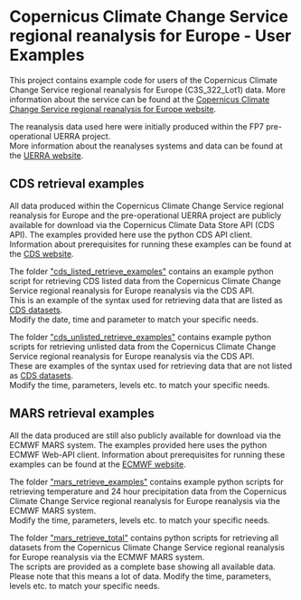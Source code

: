 # Copernicus Climate Change Service regional reanalysis for Europe - User Examples

This project contains example code for users of the Copernicus Climate Change Service regional reanalysis for Europe (C3S_322_Lot1) data. More information about the service can be found at the [Copernicus Climate Change Service regional reanalysis for Europe website](https://climate.copernicus.eu/copernicus-climate-change-service-regional-reanalysis-europe).

The reanalysis data used here were initially produced within the FP7 pre-operational UERRA project.<br />
More information about the reanalyses systems and data can be found at the [UERRA website](http://www.uerra.eu/).

## CDS retrieval examples
All data produced within the Copernicus Climate Change Service regional reanalysis for Europe and the pre-operational UERRA project are publicly available for download via the Copernicus Climate Data Store API (CDS API).
The examples provided here use the python CDS API client.
Information about prerequisites for running these examples can be found at the [CDS website](https://cds.climate.copernicus.eu/api-how-to).

The folder ["cds_listed_retrieve_examples"](cds_listed_retrieve_examples/) contains an example python script for retrieving CDS listed data from the Copernicus Climate Change Service regional reanalysis for Europe reanalysis via the CDS API.<br />This is an example of the syntax used for retrieving data that are listed as [CDS datasets](https://cds.climate.copernicus.eu/cdsapp#!/search?type=dataset&text=uerra).<br />
Modify the date, time and parameter to match your specific needs.

The folder ["cds_unlisted_retrieve_examples"](cds_unlisted_retrieve_examples/) contains example python scripts for retrieving unlisted data from the Copernicus Climate Change Service regional reanalysis for Europe reanalysis via the CDS API.<br />These are examples of the syntax used for retrieving data that are not listed as [CDS datasets](https://cds.climate.copernicus.eu/cdsapp#!/search?type=dataset&text=uerra).<br />
Modify the time, parameters, levels etc. to match your specific needs.


## MARS retrieval examples
All the data produced are still also publicly available for download via the ECMWF MARS system.
The examples provided here uses the python ECMWF Web-API client.
Information about prerequisites for running these examples can be found at the [ECMWF website](https://software.ecmwf.int/wiki/display/WEBAPI/Access+ECMWF+Public+Datasets).

The folder ["mars_retrieve_examples"](mars_retrieve_examples/) contains example python scripts for retrieving temperature and 24 hour precipitation data from the Copernicus Climate Change Service regional reanalysis for Europe reanalysis via the ECMWF MARS system.<br />
Modify the time, parameters, levels etc. to match your specific needs.

The folder ["mars_retrieve_total"](mars_retrieve_total/) contains python scripts for retrieving all datasets from the Copernicus Climate Change Service regional reanalysis for Europe reanalysis via the ECMWF MARS system.<br />
The scripts are provided as a complete base showing all available data. Please note that this means a lot of data. Modify the time, parameters, levels etc. to match your specific needs.
